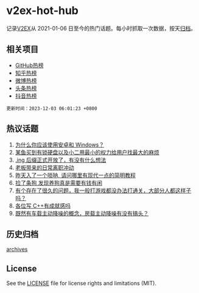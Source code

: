 # v2ex-hot-hub

 记录[V2EX](https://www.v2ex.com/)从 2021-01-06 日至今的热门话题。每小时抓取一次数据，按天[归档](archives)。
 
 ## 相关项目

- [GitHub热榜](https://github.com/it985/github-hot-hub)
- [知乎热榜](https://github.com/it985/zhihu-hot-hub)
- [微博热榜](https://github.com/it985/weibo-hot-hub)
- [头条热榜](https://github.com/it985/toutiao-hot-hub)
- [抖音热榜](https://github.com/it985/douyin-hot-hub)


 `更新时间：2023-12-03 06:01:23 +0800`

## 热议话题

1. [为什么你应该使用安卓和 Windows？](https://www.v2ex.com/t/997060)
1. [某鱼买到有锁硬盘以及小二用最小的权力给用户找最大的麻烦](https://www.v2ex.com/t/997141)
1. [.ing 后缀正式开放了，有没有什么想法](https://www.v2ex.com/t/997053)
1. [老板带来的日常离职冲动](https://www.v2ex.com/t/997026)
1. [昨天入了一个唢呐, 请问哪里有现代一点的简明教程](https://www.v2ex.com/t/997032)
1. [捡了条狗 发现养狗真是需要有钱有闲](https://www.v2ex.com/t/997075)
1. [有个存在了很久的问题，我一般打游戏都没办法打通关，大部分人都这样子吗？](https://www.v2ex.com/t/997107)
1. [各位写 C++有成就感吗](https://www.v2ex.com/t/997106)
1. [既然有车载主动降噪的概念，房载主动降噪有没有搞头？](https://www.v2ex.com/t/997021)

## 历史归档

[archives](archives)

## License

See the [LICENSE](LICENSE) file for license rights and limitations (MIT).
